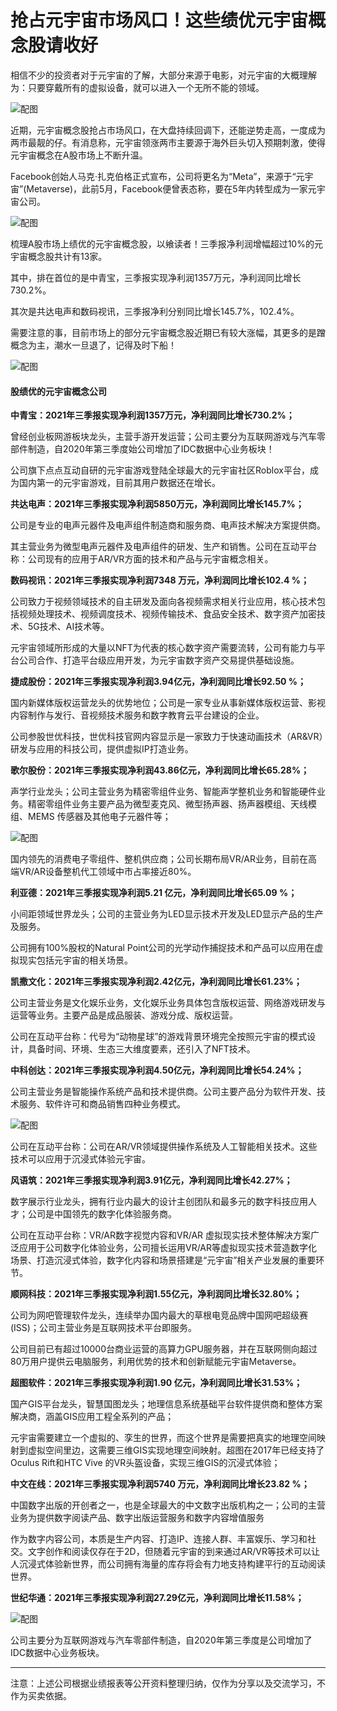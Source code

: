 # 抢占元宇宙市场风口！这些绩优元宇宙概念股请收好


相信不少的投资者对于元宇宙的了解，大部分来源于电影，对元宇宙的大概理解为：只要穿戴所有的虚拟设备，就可以进入一个无所不能的领域。

![配图](20220707154232.png)

近期，元宇宙概念股抢占市场风口，在大盘持续回调下，还能逆势走高，一度成为两市最靓的仔。有消息称，元宇宙领涨两市主要源于海外巨头切入预期刺激，使得元宇宙概念在A股市场上不断升温。

Facebook创始人马克·扎克伯格正式宣布，公司将更名为“Meta”，来源于“元宇宙”(Metaverse)，此前5月，Facebook便曾表态称，要在5年内转型成为一家元宇宙公司。

![配图](20220707154249.png)


梳理A股市场上绩优的元宇宙概念股，以飨读者！三季报净利润增幅超过10%的元宇宙概念股共计有13家。

其中，排在首位的是中青宝，三季报实现净利润1357万元，净利润同比增长730.2%。

其次是共达电声和数码视讯，三季报净利分别同比增长145.7%，102.4%。

需要注意的事，目前市场上的部分元宇宙概念股近期已有较大涨幅，其更多的是蹭概念为主，潮水一旦退了，记得及时下船！

![配图](20220707154259.png)

#### 股绩优的元宇宙概念公司

**中青宝：2021年三季报实现净利润1357万元，净利润同比增长730.2%；**

曾经创业板网游板块龙头，主营手游开发运营；公司主要分为互联网游戏与汽车零部件制造，自2020年第三季度始公司增加了IDC数据中心业务板块！

公司旗下点点互动自研的元宇宙游戏登陆全球最大的元宇宙社区Roblox平台，成为国内第一的元宇宙游戏，目前其用户数据还在增长。

**共达电声：2021年三季报实现净利润5850万元，净利润同比增长145.7%；**

公司是专业的电声元器件及电声组件制造商和服务商、电声技术解决方案提供商。

其主营业务为微型电声元器件及电声组件的研发、生产和销售。公司在互动平台称：公司现有的应用于AR/VR方面的技术和产品与元宇宙概念相关。

**数码视讯：2021年三季报实现净利润7348 万元，净利润同比增长102.4 %；**

公司致力于视频领域技术的自主研发及面向各视频需求相关行业应用，核心技术包括视频处理技术、视频调度技术、视频传输技术、食品安全技术、数字资产加密技术、5G技术、AI技术等。

元宇宙领域所形成的大量以NFT为代表的核心数字资产需要流转，公司有能力与平台公司合作、打造平台级应用开发，为元宇宙数字资产交易提供基础设施。

**捷成股份：2021年三季报实现净利润3.94亿元，净利润同比增长92.50 %；**

国内新媒体版权运营龙头的优势地位；公司是一家专业从事新媒体版权运营、影视内容制作与发行、音视频技术服务和数字教育云平台建设的企业。

公司参股世优科技，世优科技官网内容显示是一家致力于快速动画技术（AR&VR）研发与应用的科技公司，提供虚拟IP打造业务。

**歌尔股份：2021年三季报实现净利润43.86亿元，净利润同比增长65.28%；**

声学行业龙头；公司主营业务为精密零组件业务、智能声学整机业务和智能硬件业务。精密零组件业务主要产品为微型麦克风、微型扬声器、扬声器模组、天线模组、MEMS 传感器及其他电子元器件等；

![配图](20220707154312.png)


国内领先的消费电子零组件、整机供应商；公司长期布局VR/AR业务，目前在高端VR/AR设备整机代工领域中市占率接近80%。

**利亚德：2021年三季报实现净利润5.21 亿元，净利润同比增长65.09 %；**

小间距领域世界龙头；公司的主营业务为LED显示技术开发及LED显示产品的生产及服务。

公司拥有100%股权的Natural Point公司的光学动作捕捉技术和产品可以应用在虚拟现实包括元宇宙的相关场景。

**凯撒文化：2021年三季报实现净利润2.42亿元，净利润同比增长61.23%；**

公司主营业务是文化娱乐业务，文化娱乐业务具体包含版权运营、网络游戏研发与运营等业务。主要产品是成品服装、游戏分成、版权运营。

公司在互动平台称：代号为“动物星球”的游戏背景环境完全按照元宇宙的模式设计，具备时间、环境、生态三大维度要素，还引入了NFT技术。

**中科创达：2021年三季报实现净利润4.50亿元，净利润同比增长54.24%；**

公司主营业务是智能操作系统产品和技术提供商。公司主要产品分为软件开发、技术服务、软件许可和商品销售四种业务模式。

![配图](20220707154323.png)


公司在互动平台称：公司在AR/VR领域提供操作系统及人工智能相关技术。这些技术可以应用于沉浸式体验元宇宙。

**风语筑：2021年三季报实现净利润3.91亿元，净利润同比增长42.27%；**

数字展示行业龙头，拥有行业内最大的设计主创团队和最多元的数字科技应用人才；公司是中国领先的数字化体验服务商。

公司在互动平台称：VR/AR数字视觉内容和VR/AR 虚拟现实技术整体解决方案广泛应用于公司数字化体验业务，公司擅长运用VR/AR等虚拟现实技术营造数字化场景、打造沉浸式体验，数字化内容和场景搭建是“元宇宙”相关产业发展的重要环节。

**顺网科技：2021年三季报实现净利润1.55亿元，净利润同比增长32.80%；**

公司为网吧管理软件龙头，连续举办国内最大的草根电竞品牌中国网吧超级赛(ISS)；公司主营业务是互联网技术平台即服务。

公司目前已有超过10000台商业运营的高算力GPU服务器，并在互联网侧向超过80万用户提供云电脑服务，利用优势的技术和创新赋能元宇宙Metaverse。

**超图软件：2021年三季报实现净利润1.90 亿元，净利润同比增长31.53%；**

国产GIS平台龙头，智慧国图龙头；地理信息系统基础平台软件提供商和整体方案解决商，涵盖GIS应用工程全系列的产品；

元宇宙需要建立一个虚拟的、孪生的世界，而这个世界是需要把真实的地理空间映射到虚拟空间里边，这需要三维GIS实现地理空间映射。超图在2017年已经支持了Oculus Rift和HTC Vive 的VR头盔设备，实现三维GIS的沉浸式体验；

**中文在线：2021年三季报实现净利润5740 万元，净利润同比增长23.82 %；**

中国数字出版的开创者之一，也是全球最大的中文数字出版机构之一；公司的主营业务为提供数字阅读产品、数字出版运营服务和数字内容增值服务

作为数字内容公司，本质是生产内容、打造IP、连接人群、丰富娱乐、学习和社交。文字创作和阅读仅存在于2D，但随着元宇宙的到来通过AR/VR等技术可以让人沉浸式体验新世界，而公司拥有海量的库存将会有力地支持构建平行的互动阅读世界。

**世纪华通：2021年三季报实现净利润27.29亿元，净利润同比增长11.58%；**

![配图](0220707154333.png)


公司主要分为互联网游戏与汽车零部件制造，自2020年第三季度是公司增加了IDC数据中心业务板块。

---

注意：上述公司根据业绩报表等公开资料整理归纳，仅作为分享以及交流学习，不作为买卖依据。


